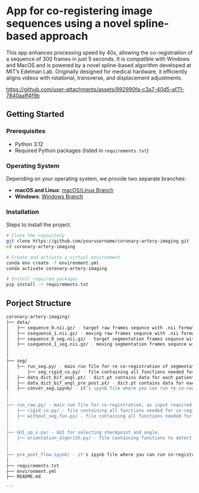 # App for co-registering image sequences using a novel spline-based approach

This app enhances processing speed by 40x, allowing the co-registration of a sequence of 300 frames in just 5 seconds. It is compatible with Windows and MacOS and is powered by a novel spline-based algorithm developed at MIT’s Edelman Lab. Originally designed for medical hardware, it efficiently aligns videos with rotational, transverse, and displacement adjustments.

https://github.com/user-attachments/assets/892990fa-c3a7-40d5-af71-7840aaff4f9b


## Getting Started

### Prerequisites

- Python 3.12
- Required Python packages (listed in `requirements.txt`)
### Operating System

Depending on your operating system, we provide two separate branches:

- **macOS and Linux**: [macOS/Linux Branch](https://github.com/marerem/co-registration_Coronary_Arteries/tree/macOS-app)
- **Windows**: [Windows Branch](https://github.com/marerem/co-registration_Coronary_Arteries/tree/app_final_check)



### Installation

Steps to install the project.

```bash
# Clone the repository
git clone https://github.com/yourusername/coronary-artery-imaging.git
cd coronary-artery-imaging

# Create and activate a virtual environment
conda env create -f environment.yml
conda activate coronary-artery-imaging

# Install required packages
pip install -r requirements.txt

```

## Porject Structure

```bash
coronary-artery-imaging/
├── data/
│   ├── sequence_0.nii.gz/ - target raw frames sequnce with .nii format
│   ├── ssequence_1.nii.gz/ - moving raw frames sequnce with .nii format
│   ├── sequence_0_seg.nii.gz/ - target segmentation frames sequnce with .nii format (optinal)
│   ├── ssequence_1_seg.nii.gz/ - moving segmentation frames sequnce with .nii format (optinal)
│
│
├── seg/
│   ├── run_seg.py/ - main run file for re co-registration of segmentation frames based on previously defined checkpoints (requires dict.pt with the number of frames at each checkpoint and the corresponding angle).
│       ├── seg_rigid_co.py/ - file containing all functions needed for re co-registration of segmentation frames
│   ├── data_dict_bif_angl.pt/ - dict.pt contains data for each patient  with number of frame  at each checkpoint and the corresponding angle. (belongs to Pre_Post,Pre_Final,Post_Final data set)
│   ├── data_dict_bif_angl_pre_post.pt/ - dict.pt contains data for each patient  with number of frame  at each checkpoint and the corresponding angle. (belongs to P3_MIT data set with only Pre and Stent data)
│   ├── conver_seg.ipynb/ - it's ipynb file where you can run re co-registration segmentation using Jupyter Notebook
│
│
├── run_raw.py/ - main run file for co-registration, as input required 4 pathes(2 pathes of original raw sequences and 2 pathes of corresponding segmenntations(optional)) of data (exmaple in data/ folder).
│   ├── rigid_co.py/ - file containing all functions needed for co-registration.
│   ├── without_seg_fun.py/ - file containing all functions needed for co-registration without segmenation sequnces.
│
│
├── GUI_up_v.py/ - GUI for selecting checkpoint and angle.
│   ├── orientation_algorith.py/ - file containing functions to detect a angl of the checkpoint.
│
│
├── pre_post_flow.ipynb/ - it's ipynb file where you can run co-registration using Jupyter Notebook
│
├── requirements.txt 
├── environment.yml
├── README.md

'''
